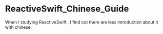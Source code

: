 # ReactiveSwift_Chinese_Guide
When I studying ReactiveSwift , I find out there are less introduction about it with chinese. 
